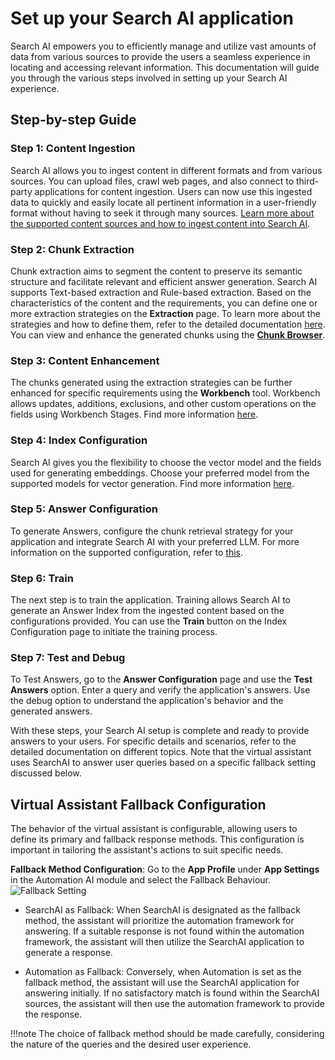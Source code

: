 # Set up your Search AI application
Search AI empowers you to efficiently manage and utilize vast amounts of data from various sources to provide the users a seamless experience in locating and accessing relevant information. This documentation will guide you through the various steps involved in setting up your Search AI experience.

## Step-by-step Guide

### Step 1: Content Ingestion

Search AI allows you to ingest content in different formats and from various sources. You can upload files, crawl web pages, and also connect to third-party applications for content ingestion. Users can now use this ingested data to quickly and easily locate all pertinent information in a user-friendly format without having to seek it through many sources. [Learn more about the supported content sources and how to ingest content into Search AI](../content-sources/introduction).


### Step 2: Chunk Extraction

Chunk extraction aims to segment the content to preserve its semantic structure and facilitate relevant and efficient answer generation. Search AI supports Text-based extraction and Rule-based extraction. Based on the characteristics of the content and the requirements, you can define one or more extraction strategies on the **Extraction** page. To learn more about the strategies and how to define them, refer to the detailed documentation [here](../content-extraction/extraction). You can view and enhance the generated chunks using the [**Chunk Browser**](../chunk-browser).


### Step 3: Content Enhancement 

The chunks generated using the extraction strategies can be further enhanced for specific requirements using the **Workbench** tool. Workbench allows updates, additions, exclusions, and other custom operations on the fields using Workbench Stages. Find more information [here](../workbench/introduction). 


### Step 4: Index Configuration

Search AI gives you the flexibility to choose the vector model and the fields used for generating embeddings. Choose your preferred model from the supported models for vector generation. Find more information [here](../index-configuration). 


### Step 5: Answer Configuration

To generate Answers, configure the chunk retrieval strategy for your application and integrate Search AI with your preferred LLM. For more information on the supported configuration, refer to [this](../answer-configuration). 


### Step 6: Train 

The next step is to train the application. Training allows Search AI to generate an Answer Index from the ingested content based on the configurations provided. You can use the **Train** button on the Index Configuration page to initiate the training process. 


### Step 7: Test and Debug

To Test Answers, go to the **Answer Configuration** page and use the **Test Answers** option. Enter a query and verify the application's answers. Use the debug option to understand the application's behavior and the generated answers.

With these steps, your Search AI setup is complete and ready to provide answers to your users. For specific details and scenarios, refer to the detailed documentation on different topics. Note that the virtual assistant uses SearchAI to answer user queries based on a specific fallback setting discussed below. 

## Virtual Assistant Fallback Configuration

The behavior of the virtual assistant is configurable, allowing users to define its primary and fallback response methods. This configuration is important in tailoring the assistant's actions to suit specific needs.

**Fallback Method Configuration**:
Go to the **App Profile** under **App Settings** in the Automation AI module and select the Fallback Behaviour.
![Fallback Setting](../images/fallback-setting.png "Fallback setting")

* SearchAI as Fallback:
    When SearchAI is designated as the fallback method, the assistant will prioritize the automation framework for answering. If a suitable response is not found within the automation framework, the assistant will then utilize the SearchAI application to generate a response.

* Automation as Fallback: 
    Conversely, when Automation is set as the fallback method, the assistant will use the SearchAI application for answering initially. If no satisfactory match is found within the SearchAI sources, the assistant will then use the automation framework to provide the response.

!!!note
    The choice of fallback method should be made carefully, considering the nature of the queries and the desired user experience.
